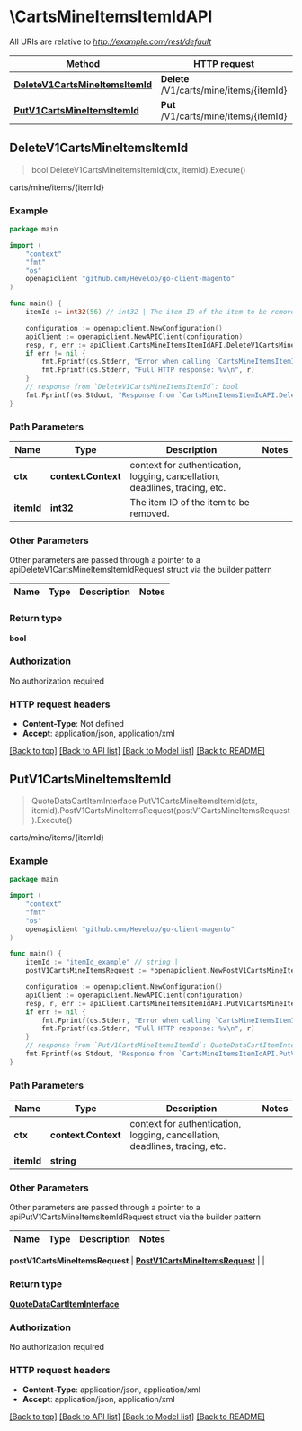 # \CartsMineItemsItemIdAPI

All URIs are relative to *http://example.com/rest/default*

Method | HTTP request | Description
------------- | ------------- | -------------
[**DeleteV1CartsMineItemsItemId**](CartsMineItemsItemIdAPI.md#DeleteV1CartsMineItemsItemId) | **Delete** /V1/carts/mine/items/{itemId} | carts/mine/items/{itemId}
[**PutV1CartsMineItemsItemId**](CartsMineItemsItemIdAPI.md#PutV1CartsMineItemsItemId) | **Put** /V1/carts/mine/items/{itemId} | carts/mine/items/{itemId}



## DeleteV1CartsMineItemsItemId

> bool DeleteV1CartsMineItemsItemId(ctx, itemId).Execute()

carts/mine/items/{itemId}



### Example

```go
package main

import (
	"context"
	"fmt"
	"os"
	openapiclient "github.com/Hevelop/go-client-magento"
)

func main() {
	itemId := int32(56) // int32 | The item ID of the item to be removed.

	configuration := openapiclient.NewConfiguration()
	apiClient := openapiclient.NewAPIClient(configuration)
	resp, r, err := apiClient.CartsMineItemsItemIdAPI.DeleteV1CartsMineItemsItemId(context.Background(), itemId).Execute()
	if err != nil {
		fmt.Fprintf(os.Stderr, "Error when calling `CartsMineItemsItemIdAPI.DeleteV1CartsMineItemsItemId``: %v\n", err)
		fmt.Fprintf(os.Stderr, "Full HTTP response: %v\n", r)
	}
	// response from `DeleteV1CartsMineItemsItemId`: bool
	fmt.Fprintf(os.Stdout, "Response from `CartsMineItemsItemIdAPI.DeleteV1CartsMineItemsItemId`: %v\n", resp)
}
```

### Path Parameters


Name | Type | Description  | Notes
------------- | ------------- | ------------- | -------------
**ctx** | **context.Context** | context for authentication, logging, cancellation, deadlines, tracing, etc.
**itemId** | **int32** | The item ID of the item to be removed. | 

### Other Parameters

Other parameters are passed through a pointer to a apiDeleteV1CartsMineItemsItemIdRequest struct via the builder pattern


Name | Type | Description  | Notes
------------- | ------------- | ------------- | -------------


### Return type

**bool**

### Authorization

No authorization required

### HTTP request headers

- **Content-Type**: Not defined
- **Accept**: application/json, application/xml

[[Back to top]](#) [[Back to API list]](../README.md#documentation-for-api-endpoints)
[[Back to Model list]](../README.md#documentation-for-models)
[[Back to README]](../README.md)


## PutV1CartsMineItemsItemId

> QuoteDataCartItemInterface PutV1CartsMineItemsItemId(ctx, itemId).PostV1CartsMineItemsRequest(postV1CartsMineItemsRequest).Execute()

carts/mine/items/{itemId}



### Example

```go
package main

import (
	"context"
	"fmt"
	"os"
	openapiclient "github.com/Hevelop/go-client-magento"
)

func main() {
	itemId := "itemId_example" // string | 
	postV1CartsMineItemsRequest := *openapiclient.NewPostV1CartsMineItemsRequest(*openapiclient.NewQuoteDataCartItemInterface(float32(123), "QuoteId_example")) // PostV1CartsMineItemsRequest |  (optional)

	configuration := openapiclient.NewConfiguration()
	apiClient := openapiclient.NewAPIClient(configuration)
	resp, r, err := apiClient.CartsMineItemsItemIdAPI.PutV1CartsMineItemsItemId(context.Background(), itemId).PostV1CartsMineItemsRequest(postV1CartsMineItemsRequest).Execute()
	if err != nil {
		fmt.Fprintf(os.Stderr, "Error when calling `CartsMineItemsItemIdAPI.PutV1CartsMineItemsItemId``: %v\n", err)
		fmt.Fprintf(os.Stderr, "Full HTTP response: %v\n", r)
	}
	// response from `PutV1CartsMineItemsItemId`: QuoteDataCartItemInterface
	fmt.Fprintf(os.Stdout, "Response from `CartsMineItemsItemIdAPI.PutV1CartsMineItemsItemId`: %v\n", resp)
}
```

### Path Parameters


Name | Type | Description  | Notes
------------- | ------------- | ------------- | -------------
**ctx** | **context.Context** | context for authentication, logging, cancellation, deadlines, tracing, etc.
**itemId** | **string** |  | 

### Other Parameters

Other parameters are passed through a pointer to a apiPutV1CartsMineItemsItemIdRequest struct via the builder pattern


Name | Type | Description  | Notes
------------- | ------------- | ------------- | -------------

 **postV1CartsMineItemsRequest** | [**PostV1CartsMineItemsRequest**](PostV1CartsMineItemsRequest.md) |  | 

### Return type

[**QuoteDataCartItemInterface**](QuoteDataCartItemInterface.md)

### Authorization

No authorization required

### HTTP request headers

- **Content-Type**: application/json, application/xml
- **Accept**: application/json, application/xml

[[Back to top]](#) [[Back to API list]](../README.md#documentation-for-api-endpoints)
[[Back to Model list]](../README.md#documentation-for-models)
[[Back to README]](../README.md)

